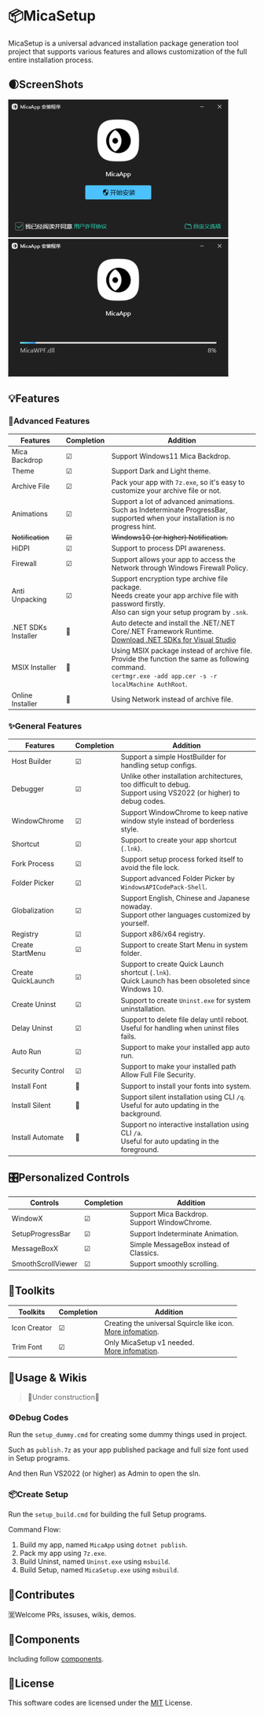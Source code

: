 # 📦MicaSetup

MicaSetup is a universal advanced installation package generation tool project that supports various features and allows customization of the full entire installation process.

## 🌒ScreenShots

<img src="./assets/image-20240520214715174.png" alt="image-20240520214715174" style="zoom: 80%;" />

<img src="./assets/image-20240520214758733.png" alt="image-20240520214758733" style="zoom:80%;" />

## 💡Features

### 🌟Advanced Features

| Features            | Completion | Addition                                                     |
| ------------------- | ---------- | ------------------------------------------------------------ |
| Mica Backdrop       | ☑          | Support Windows11 Mica Backdrop.                             |
| Theme               | ☑          | Support Dark and Light theme.                                |
| Archive File        | ☑          | Pack your app with `7z.exe`, so it's easy to customize your archive file or not. |
| Animations          | ☑          | Support a lot of advanced animations.<br />Such as Indeterminate ProgressBar, supported when your installation is no progress hint. |
| ~~Notification~~    | ~~☑~~      | ~~Windows10 (or higher) Notification.~~                      |
| HiDPI               | ☑          | Support to process DPI awareness.                            |
| Firewall            | ☑          | Support allows your app to access the Network through Windows Firewall Policy. |
| Anti Unpacking      | ☑          | Support encryption type archive file package.<br />Needs create your app archive file with password firstly.<br />Also can sign your setup program by `.snk`. |
| .NET SDKs Installer | 🔲          | Auto detecte and install the .NET/.NET Core/.NET Framework Runtime.<br />[Download .NET SDKs for Visual Studio](https://dotnet.microsoft.com/en-us/download/visual-studio-sdks) |
| MSIX Installer      | 🔲          | Using MSIX package instead of archive file.<br />Provide the function the same as following command.<br />`certmgr.exe -add app.cer -s -r localMachine AuthRoot`. |
| Online Installer    | 🔲          | Using Network instead of archive file.                       |

### ✨General Features

| Features           | Completion | Addition                                                     |
| ------------------ | ---------- | ------------------------------------------------------------ |
| Host Builder       | ☑          | Support a simple HostBuilder for handling setup configs.     |
| Debugger           | ☑          | Unlike other installation architectures, too difficult to debug.<br />Support using VS2022 (or higher) to debug codes. |
| WindowChrome       | ☑          | Support WindowChrome to keep native window style instead of borderless style. |
| Shortcut           | ☑          | Support to create your app shortcut (`.lnk`).                |
| Fork Process       | ☑          | Support setup process forked itself to avoid the file lock.  |
| Folder Picker      | ☑          | Support advanced Folder Picker by `WindowsAPICodePack-Shell`. |
| Globalization      | ☑          | Support English, Chinese and Japanese nowaday.<br />Support other languages customized by yourself. |
| Registry           | ☑          | Support x86/x64 registry.                                    |
| Create StartMenu   | ☑          | Support to create Start Menu in system folder.               |
| Create QuickLaunch | ☑          | Support to create Quick Launch shortcut (`.lnk`).<br />Quick Launch has been obsoleted since Windows 10. |
| Create Uninst      | ☑          | Support to create `Uninst.exe` for system uninstallation.    |
| Delay Uninst       | ☑          | Support to delete file delay until reboot.<br />Useful for handling when uninst files fails. |
| Auto Run           | ☑          | Support to make your installed app auto run.                 |
| Security Control   | ☑          | Support to make your installed path Allow Full File Security. |
| Install Font       | 🔲          | Support to install your fonts into system.                   |
| Install Silent     | 🔲          | Support silent installation using CLI `/q`.<br />Useful for auto updating in the background. |
| Install Automate   | 🔲          | Support no interactive installation using CLI `/a`.<br />Useful for auto updating in the foreground. |

## 🎛️Personalized Controls

| Controls           | Completion | Addition                                          |
| ------------------ | ---------- | ------------------------------------------------- |
| WindowX            | ☑          | Support Mica Backdrop.<br />Support WindowChrome. |
| SetupProgressBar   | ☑          | Support Indeterminate Animation.                  |
| MessageBoxX        | ☑          | Simple MessageBox instead of Classics.            |
| SmoothScrollViewer | ☑          | Support smoothly scrolling.                       |

## 🔣Toolkits

| Toolkits     | Completion | Addition                                                     |
| ------------ | ---------- | ------------------------------------------------------------ |
| Icon Creator | ☑          | Creating the universal Squircle like icon.<br />[More infomation](build/MicaSetup.Tools/MicaSquircle/README.md). |
| Trim Font    | ☑          | Only MicaSetup v1 needed.<br />[More infomation](https://github.com/lemutec/MicaSetup/tree/v1/src/MicaSetup.Tools/MicaFontTrim). |

## 📖Usage & Wikis

> 🚧Under construction🚧

### ⚙️Debug Codes

Run the `setup_dummy.cmd` for creating some dummy things used in project.

Such as `publish.7z` as your app published package and full size font used in Setup programs.

And then Run VS2022 (or higher) as Admin to open the sln.

### 📦Create Setup

Run the `setup_build.cmd` for building the full Setup programs.

Command Flow:

1. Build my app, named `MicaApp` using `dotnet publish`.
2. Pack my app using `7z.exe`.
3. Build Uninst, named `Uninst.exe` using `msbuild`.
4. Build Setup, named `MicaSetup.exe` using `msbuild`.

## 🚀Contributes

🈺Welcome PRs, issuses, wikis, demos.

## 🌟Components

Including follow [components](COMPONENTS.md).

## 📑License

This software codes are licensed under the [MIT](LICENSE) License.

